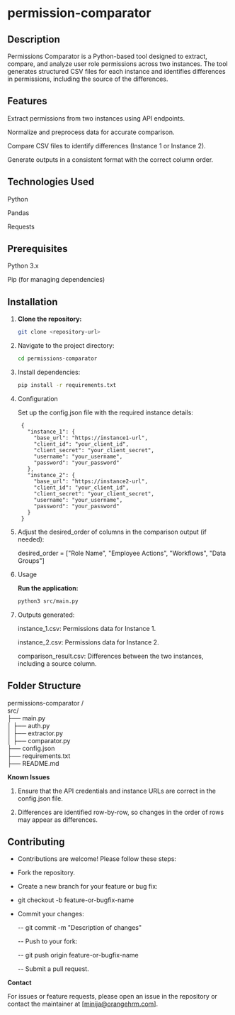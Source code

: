 # permission-comparator

## Description

Permissions Comparator is a Python-based tool designed to extract, compare, and analyze user role permissions across two instances. The tool generates structured CSV files for each instance and identifies differences in permissions, including the source of the differences.

## Features

Extract permissions from two instances using API endpoints.

Normalize and preprocess data for accurate comparison.

Compare CSV files to identify differences (Instance 1 or Instance 2).

Generate outputs in a consistent format with the correct column order.

## Technologies Used

Python

Pandas

Requests

## Prerequisites

Python 3.x

Pip (for managing dependencies)

## Installation

1. **Clone the repository:**

   ```bash
   git clone <repository-url>

2. Navigate to the project directory:

    ```bash
    cd permissions-comparator

3. Install dependencies:

    ```bash
    pip install -r requirements.txt

4. Configuration

    Set up the config.json file with the required instance details:

        {
          "instance_1": {
            "base_url": "https://instance1-url", 
            "client_id": "your_client_id", 
            "client_secret": "your_client_secret", 
            "username": "your_username",
            "password": "your_password" 
          }, 
          "instance_2": { 
            "base_url": "https://instance2-url", 
            "client_id": "your_client_id", 
            "client_secret": "your_client_secret", 
            "username": "your_username", 
            "password": "your_password" 
          }
        }

5. Adjust the desired_order of columns in the comparison output (if needed):

    desired_order = ["Role Name", "Employee Actions", "Workflows", "Data Groups"]

6. Usage

   **Run the application:**

    ```bash
    python3 src/main.py

7. Outputs generated:

      instance_1.csv: Permissions data for Instance 1.
      
      instance_2.csv: Permissions data for Instance 2.
      
      comparison_result.csv: Differences between the two instances, including a source column.

## Folder Structure ##

permissions-comparator / <br> 
src/ <br>
├── main.py <br>
│   ├── auth.py <br>
│   ├── extractor.py <br>
│   ├── comparator.py <br>
├── config.json <br>
├── requirements.txt <br>
├── README.md <br>

**Known Issues**

  1. Ensure that the API credentials and instance URLs are correct in the config.json file.
  
  2. Differences are identified row-by-row, so changes in the order of rows may appear as differences.

## Contributing ##

- Contributions are welcome! Please follow these steps:

- Fork the repository.

- Create a new branch for your feature or bug fix:

- git checkout -b feature-or-bugfix-name

- Commit your changes:

    -- git commit -m "Description of changes"

    -- Push to your fork:

    -- git push origin feature-or-bugfix-name

    -- Submit a pull request.

**Contact**

  For issues or feature requests, please open an issue in the repository or contact the maintainer at [minija@orangehrm.com].
